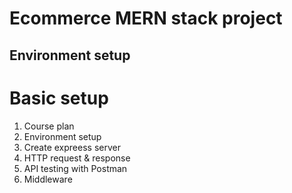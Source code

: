 # Ecommerce MERN stack project
## Environment setup

# Basic setup

1. Course plan
2. Environment setup
3. Create expreess server
4. HTTP request & response
5. API testing with Postman
6. Middleware